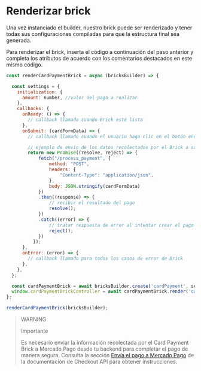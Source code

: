 # Renderizar brick

Una vez instanciado el builder, nuestro brick puede ser renderizado y tener todas sus configuraciones compiladas para que la estructura final sea generada.

Para renderizar el brick, inserta el código a continuación del paso anterior y completa los atributos de acuerdo con los comentarios destacados en este mismo código.

```javascript
const renderCardPaymentBrick = async (bricksBuilder) => {

  const settings = {
    initialization: {
      amount: number, //valor del pago a realizar
    },
    callbacks: {
      onReady: () => {
        // callback llamado cuando Brick esté listo
      },
      onSubmit: (cardFormData) => {
        // callback llamado cuando el usuario haga clic en el botón enviar los datos

        // ejemplo de envío de los datos recolectados por el Brick a su servidor
        return new Promise((resolve, reject) => {
            fetch("/process_payment", { 
                method: "POST",
                headers: {
                    "Content-Type": "application/json",
                },
                body: JSON.stringify(cardFormData)
            })
            .then((response) => {
                // recibir el resultado del pago
                resolve();
            })
            .catch((error) => {
                // tratar respuesta de error al intentar crear el pago
                reject();
            })
          });
      },
      onError: (error) => { 
        // callback llamado para todos los casos de error de Brick
      },
    },
  };

  const cardPaymentBrick = await bricksBuilder.create('cardPayment', settings);
  window.cardPaymentBrickController = await cardPaymentBrick.render('cardPaymentBrick_container');
};

renderCardPaymentBrick(bricksBuilder);

```

> WARNING
>
> Importante
>
> Es necesario enviar la información recolectada por el Card Payment Brick a Mercado Pago desde tu backend para completar el pago de manera segura. Consulta la sección [Envía el pago a Mercado Pago](/developers/es/docs/checkout-api/payment-methods/receiving-payment-by-card#bookmark_env_a_el_pago_a_mercado_pago) de la documentación de Checkout API para obtener instrucciones.
